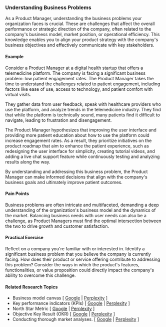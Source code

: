 ### Understanding Business Problems

As a Product Manager, understanding the business problems your organization faces is crucial. These are challenges that affect the overall performance or strategic direction of the company, often related to the company's business model, market position, or operational efficiency. This knowledge enables you to align your product strategy with the company's business objectives and effectively communicate with key stakeholders.

#### Example

Consider a Product Manager at a digital health startup that offers a telemedicine platform. The company is facing a significant business problem: low patient engagement rates. The Product Manager takes the time to understand the challenges related to patient engagement, including factors like ease of use, access to technology, and patient comfort with virtual visits.

They gather data from user feedback, speak with healthcare providers who use the platform, and analyze trends in the telemedicine industry. They find that while the platform is technically sound, many patients find it difficult to navigate, leading to frustration and disengagement.

The Product Manager hypothesizes that improving the user interface and providing more patient education about how to use the platform could increase engagement rates. As a result, they prioritize initiatives on the product roadmap that aim to enhance the patient experience, such as redesigning the user interface for simplicity, creating tutorial videos, and adding a live chat support feature while continuously testing and analyzing results along the way.

By understanding and addressing this business problem, the Product Manager can make informed decisions that align with the company's business goals and ultimately improve patient outcomes.

#### Pain Points

Business problems are often intricate and multifaceted, demanding a deep understanding of the organization's business model and the dynamics of the market. Balancing business needs with user needs can also be a challenge, as Product Managers must find the optimal intersection between the two to drive growth and customer satisfaction.

#### Practical Exercise

Reflect on a company you're familiar with or interested in. Identify a significant business problem that you believe the company is currently facing. How does their product or service offering contribute to addressing this problem? Consider the ways in which the product's features, functionalities, or value proposition could directly impact the company's ability to overcome this challenge.

#### Related Research Topics

- Business model canvas [ [Google](https://www.google.com/search?q=Business%20model%20canvas%20in%20product%20management) | [Perplexity](https://www.perplexity.ai/?q=Business%20model%20canvas%20in%20product%20management) ]
- Key performance indicators (KPIs) [ [Google](https://www.google.com/search?q=Key%20performance%20indicators%20%28KPIs%29%20in%20product%20management) | [Perplexity](https://www.perplexity.ai/?q=Key%20performance%20indicators%20%28KPIs%29%20in%20product%20management) ]
- North Star Metric [ [Google](https://www.google.com/search?q=North%20Star%20Metric%20in%20product%20management) | [Perplexity](https://www.perplexity.ai/?q=North%20Star%20Metric%20in%20product%20management) ]
- Objective Key Result (OKR) [ [Google](https://www.google.com/search?q=Objective%20Key%20Result%20%28OKR%29%20in%20product%20management) | [Perplexity](https://www.perplexity.ai/?q=Objective%20Key%20Result%20%28OKR%29%20in%20product%20management) ]
- Conducting thorough market analyses. [ [Google](https://www.google.com/search?q=Conducting%20thorough%20market%20analyses.%20in%20product%20management) | [Perplexity](https://www.perplexity.ai/?q=Conducting%20thorough%20market%20analyses.%20in%20product%20management) ]


